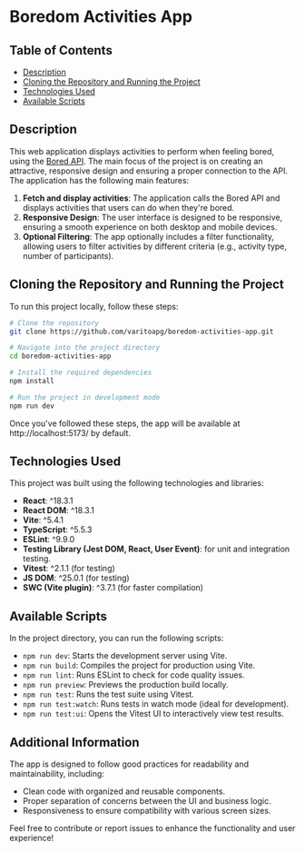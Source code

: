 # Boredom Activities App

## Table of Contents

- [Description](#description)
- [Cloning the Repository and Running the Project](#cloning-the-repository-and-running-the-project)
- [Technologies Used](#technologies-used)
- [Available Scripts](#available-scripts)

## Description

This web application displays activities to perform when feeling bored, using the [Bored API](https://boredapi.appbrewery.com/). The main focus of the project is on creating an attractive, responsive design and ensuring a proper connection to the API. The application has the following main features:

1. **Fetch and display activities**: The application calls the Bored API and displays activities that users can do when they're bored.
2. **Responsive Design**: The user interface is designed to be responsive, ensuring a smooth experience on both desktop and mobile devices.
3. **Optional Filtering**: The app optionally includes a filter functionality, allowing users to filter activities by different criteria (e.g., activity type, number of participants).

## Cloning the Repository and Running the Project

To run this project locally, follow these steps:

```bash
# Clone the repository
git clone https://github.com/varitoapg/boredom-activities-app.git

# Navigate into the project directory
cd boredom-activities-app

# Install the required dependencies
npm install

# Run the project in development mode
npm run dev

```

Once you've followed these steps, the app will be available at http://localhost:5173/ by default.

## Technologies Used

This project was built using the following technologies and libraries:

- **React**: ^18.3.1
- **React DOM**: ^18.3.1
- **Vite**: ^5.4.1
- **TypeScript**: ^5.5.3
- **ESLint**: ^9.9.0
- **Testing Library (Jest DOM, React, User Event)**: for unit and integration testing.
- **Vitest**: ^2.1.1 (for testing)
- **JS DOM**: ^25.0.1 (for testing)
- **SWC (Vite plugin)**: ^3.7.1 (for faster compilation)

## Available Scripts

In the project directory, you can run the following scripts:

- `npm run dev`: Starts the development server using Vite.
- `npm run build`: Compiles the project for production using Vite.
- `npm run lint`: Runs ESLint to check for code quality issues.
- `npm run preview`: Previews the production build locally.
- `npm run test`: Runs the test suite using Vitest.
- `npm run test:watch`: Runs tests in watch mode (ideal for development).
- `npm run test:ui`: Opens the Vitest UI to interactively view test results.

## Additional Information

The app is designed to follow good practices for readability and maintainability, including:

- Clean code with organized and reusable components.
- Proper separation of concerns between the UI and business logic.
- Responsiveness to ensure compatibility with various screen sizes.

Feel free to contribute or report issues to enhance the functionality and user experience!
